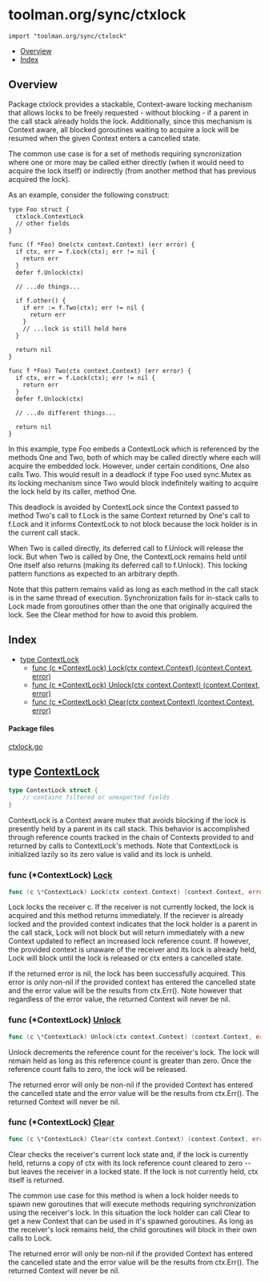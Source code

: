 

# toolman.org/sync/ctxlock
`import "toolman.org/sync/ctxlock"`

* [Overview](#pkg-overview)
* [Index](#pkg-index)

## <a name="pkg-overview">Overview</a>
Package ctxlock provides a stackable, Context-aware locking mechanism that
allows locks to be freely requested - without blocking - if a parent in the
call stack already holds the lock. Additionally, since this mechanism is
Context aware, all blocked goroutines waiting to acquire a lock will be
resumed when the given Context enters a cancelled state.

The common use case is for a set of methods requiring syncronization where
one or more may be called either directly (when it would need to acquire the
lock itself) or indirectly (from another method that has previous acquired
the lock).

As an example, consider the following construct:


	type Foo struct {
	  ctxlock.ContextLock
	  // other fields
	}
	
	func (f *Foo) One(ctx context.Context) (err error) {
	  if ctx, err = f.Lock(ctx); err != nil {
	    return err
	  }
	  defer f.Unlock(ctx)
	
	  // ...do things...
	
	  if f.other() {
	    if err := f.Two(ctx); err != nil {
	      return err
	    }
	    // ...lock is still held here
	  }
	
	  return nil
	}
	
	func f *Foo) Two(ctx context.Context) (err error) {
	  if ctx, err = f.Lock(ctx); err != nil {
	    return err
	  }
	  defer f.Unlock(ctx)
	
	  // ...do different things...
	
	  return nil
	}

In this example, type Foo embeds a ContextLock which is referenced by the
methods One and Two, both of which may be called directly where each will
acquire the embedded lock.  However, under certain conditions, One also
calls Two. This would result in a deadlock if type Foo used sync.Mutex as
its locking mechanism since Two would block indefinitely waiting to acquire
the lock held by its caller, method One.

This deadlock is avoided by ContextLock since the Context passed to method
Two's call to f.Lock is the same Context returned by One's call to f.Lock
and it informs ContextLock to not block because the lock holder is in the
current call stack.

When Two is called directly, its deferred call to f.Unlock will release the
lock.  But when Two is called by One, the ContextLock remains held until One
itself also returns (making its deferred call to f.Unlock). This locking
pattern functions as expected to an arbitrary depth.

Note that this pattern remains valid as long as each method in the call
stack is in the same thread of execution. Synchronization fails for in-stack
calls to Lock made from goroutines other than the one that originally
acquired the lock. See the Clear method for how to avoid this problem.

## <a name="pkg-index">Index</a>
* [type ContextLock](#ContextLock)
  * [func (c *ContextLock) Lock(ctx context.Context) (context.Context, error)](#ContextLock.Lock)
  * [func (c *ContextLock) Unlock(ctx context.Context) (context.Context, error)](#ContextLock.Unlock)
  * [func (c *ContextLock) Clear(ctx context.Context) (context.Context, error)](#ContextLock.Clear)


#### <a name="pkg-files">Package files</a>
[ctxlock.go](/src/target/ctxlock.go) 

## <a name="ContextLock">type</a> [ContextLock](/src/target/ctxlock.go?s=4323:4408#L107)

``` go
type ContextLock struct {
    // contains filtered or unexported fields
}

```
ContextLock is a Context aware mutex that avoids blocking if the lock is
presently held by a parent in its call stack. This behavior is accomplished
through reference counts tracked in the chain of Contexts provided to and
returned by calls to ContextLock's methods.
Note that ContextLock is initialized lazily so its zero value is valid and
its lock is unheld.


### <a name="ContextLock.Lock">func</a> (\*ContextLock) [Lock](/src/target/ctxlock.go?s=5302:5374#L129)

``` go
func (c \*ContextLock) Lock(ctx context.Context) (context.Context, error)
```

Lock locks the receiver c. If the receiver is not currently locked, the lock
is acquired and this method returns immediately. If the reciever is already
locked and the provided context indicates that the lock holder is a parent
in the call stack, Lock will not block but will return immediately with
a new Context updated to reflect an increased lock reference count. If
however, the provided context is unaware of the receiver and its lock is
already held, Lock will block until the lock is released or ctx enters
a cancelled state.

If the returned error is nil, the lock has been successfully acquired. This
error is only non-nil if the provided context has entered the cancelled
state and the error value will be the results from ctx.Err(). Note however
that regardless of the error value, the returned Context will never be nil.


### <a name="ContextLock.Unlock">func</a> (\*ContextLock) [Unlock](/src/target/ctxlock.go?s=6052:6126#L158)

``` go
func (c \*ContextLock) Unlock(ctx context.Context) (context.Context, error)
```

Unlock decrements the reference count for the receiver's lock. The lock
will remain held as long as this reference count is greater than zero.
Once the reference count falls to zero, the lock will be released.

The returned error will only be non-nil if the provided Context has entered
the cancelled state and the error value will be the results from ctx.Err().
The returned Context will never be nil.




### <a name="ContextLock.Clear">func</a> (\*ContextLock) [Clear](/src/target/ctxlock.go?s=7326:7399#L204)
``` go
func (c \*ContextLock) Clear(ctx context.Context) (context.Context, error)
```
Clear checks the receiver's current lock state and, if the lock is currently
held, returns a copy of ctx with its lock reference count cleared to zero --
but leaves the receiver in a locked state. If the lock is not currently held,
ctx itself is returned.

The common use case for this method is when a lock holder needs to spawn new
goroutines that will execute methods requiring synchronization using the
receiver's lock. In this situation the lock holder can call Clear to get
a new Context that can be used in it's spawned goroutines. As long as the
receiver's lock remains held, the child goroutines will block in their own
calls to Lock.

The returned error will only be non-nil if the provided Context has entered
the cancelled state and the error value will be the results from ctx.Err().
The returned Context will never be nil.


